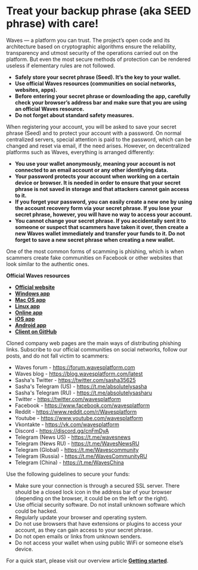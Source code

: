 # Treat your backup phrase (aka SEED phrase) with care!

Waves — a platform you can trust. The project’s open code and its architecture based on cryptographic algorithms ensure the reliability, transparency and utmost security of the operations carried out on the platform. But even the most secure methods of protection can be rendered useless if elementary rules are not followed.

 * **Safely store your secret phrase (Seed). It’s the key to your wallet.**
 * **Use official Waves resources (communities on social networks, websites, apps).**
 * **Before entering your secret phrase or downloading the app, carefully check your browser’s address bar and make sure that you are using an official Waves resource.**
 * **Do not forget about standard safety measures.**

When registering your account, you will be asked to save your secret phrase (Seed) and to protect your account with a password. On normal centralized servers, special attention is paid to the password, which can be changed and reset via email, if the need arises. However, on decentralized platforms such as Waves, everything is arranged differently:

 * **You use your wallet anonymously, meaning your account is not connected to an email account or any other identifying data.**
 * **Your password protects your account when working on a certain device or browser. It is needed in order to ensure that your secret phrase is not saved in storage and that attackers cannot gain access to it.**
 * **If you forget your password, you can easily create a new one by using the account recovery form via your secret phrase. If you lose your secret phrase, however, you will have no way to access your account.**
 * **You cannot change your secret phrase. If you accidentally sent it to someone or suspect that scammers have taken it over, then create a new Waves wallet immediately and transfer your funds to it. Do not forget to save a new secret phrase when creating a new wallet.**

One of the most common forms of scamming is phishing, which is when scammers create fake communities on Facebook or other websites that look similar to the authentic ones.

**Official Waves resources**

* [**Official website**](https://wavesplatform.com)
* [**Windows app**](https://wavesplatform.com/files/WavesDEX-win.zip)
* [**Mac OS app**](https://wavesplatform.com/files/WavesDEX-mac.dmg)
* [**Linux app**](https://wavesplatform.com/files/WavesDEX-linux.deb)
* [**Online app**](https://dex.wavesplatform.com)
* [**iOS app**](https://apps.apple.com/us/app/waves-wallet/id1233158971)
* [**Android app**](https://play.google.com/store/apps/details?id=com.wavesplatform.wallet)
* [**Client on GitHub**](https://github.com/wavesplatform/WavesGUI)

Cloned company web pages are the main ways of distributing phishing links. Subscribe to our official communities on social networks, follow our posts, and do not fall victim to scammers:

* Waves forum - https://forum.wavesplatform.com
* Waves blog - https://blog.wavesplatform.com/latest
* Sasha's Twitter - https://twitter.com/sasha35625
* Sasha's Telegram (US) - https://t.me/absolutelysasha
* Sasha's Telegram (RU) - https://t.me/absolutelysasharu
* Twitter - https://twitter.com/wavesplatform
* Facebook - https://www.facebook.com/wavesplatform
* Reddit - https://www.reddit.com/r/Wavesplatform
* Youtube - https://www.youtube.com/wavesplatform
* Vkontakte - https://vk.com/wavesplatform
* Discord - https://discord.gg/cnFmDyA
* Telegram (News US) - https://t.me/wavesnews
* Telegram (News RU) - https://t.me/WavesNewsRU
* Telegram (Global) - https://t.me/Wavescommunity
* Telegram (Russia) - https://t.me/WavesCommunityRU
* Telegram (China) - https://t.me/WavesChina

Use the following guidelines to secure your funds:

* Make sure your connection is through a secured SSL server. There should be a closed lock icon in the address bar of your browser (depending on the browser, it could be on the left or the right).
* Use official security software. Do not install unknown software which could be hacked.
* Regularly update your browser and operating system.
* Do not use browsers that have extensions or plugins to access your account, as they can gain access to your secret phrase.
* Do not open emails or links from unknown senders.
* Do not access your wallet when using public WiFi or someone else’s device.

For a quick start, please visit our overview article [**Getting started**](/getting-started/as-a-user.md).
